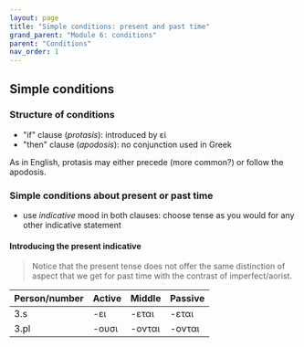 ```yaml
---
layout: page
title: "Simple conditions: present and past time"
grand_parent: "Module 6: conditions"
parent: "Conditions"
nav_order: 1
---
```



## Simple conditions

### Structure of conditions

- "if" clause (*protasis*): introduced by εἰ 
- "then" clause (*apodosis*): no conjunction used in Greek

As in English, protasis may either precede (more common?) or follow the apodosis.

### Simple conditions about present or past time

- use *indicative* mood in both clauses: choose tense as you would for any other indicative statement

#### Introducing the present indicative

> Notice that the present tense does not offer the same distinction of aspect that we get for past time with the contrast of imperfect/aorist.

| Person/number | Active | Middle | Passive |
| --- | --- | --- | --- |
| 3.s | -ει | -εται | -εται |
| 3.pl | -ουσι | -ονται | -ονται |


